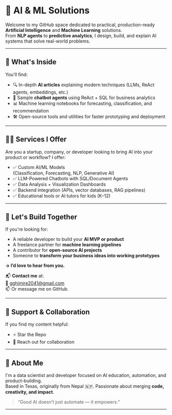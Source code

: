 # 🤖 AI & ML Solutions 

Welcome to my GitHub space dedicated to practical, production-ready **Artificial Intelligence** and **Machine Learning** solutions.  
From **NLP agents** to **predictive analytics**, I design, build, and explain AI systems that solve real-world problems.

---

## 📘 What's Inside
You'll find:
- 🔍 In-depth **AI articles** explaining modern techniques (LLMs, ReAct agents, embeddings, etc.)
- 🧠 Sample **chatbot agents** using ReAct + SQL for business analytics
- 📊 Machine learning notebooks for forecasting, classification, and recommendation
- 🛠️ Open-source tools and utilities for faster prototyping and deployment

---

## 👨‍💻 Services I Offer
Are you a startup, company, or developer looking to bring AI into your product or workflow? I offer:

- ✅ Custom AI/ML Models  
  (Classification, Forecasting, NLP, Generative AI)
- ✅ LLM-Powered Chatbots with SQL/Document Agents  
- ✅ Data Analysis + Visualization Dashboards
- ✅ Backend integration (APIs, vector databases, RAG pipelines)
- ✅ Educational tools or AI tutors for kids (K–12)

---

## 💼 Let's Build Together

If you're looking for:
- A reliable developer to build your **AI MVP or product**
- A freelance partner for **machine learning pipelines**
- A contributor for **open-source AI projects**
- Someone to **transform your business ideas into working prototypes**

**→ I’d love to hear from you.**

📬 **Contact me** at:  
📧 gghimire2041@gmail.com  
📫 Or message me on GitHub.

---

## 🙌 Support & Collaboration

If you find my content helpful:
- ⭐ Star the Repo
- 🤝 Reach out for collaboration

---

## 📍 About Me

I'm a data scientist and developer focused on AI education, automation, and product-building.  
Based in Texas, originally from Nepal 🇳🇵. Passionate about merging **code, creativity, and impact**.

> “Good AI doesn’t just automate — it empowers.”

---
